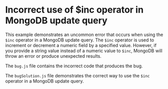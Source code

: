 # Incorrect use of $inc operator in MongoDB update query

This example demonstrates an uncommon error that occurs when using the `$inc` operator in a MongoDB update query. The `$inc` operator is used to increment or decrement a numeric field by a specified value. However, if you provide a string value instead of a numeric value to `$inc`, MongoDB will throw an error or produce unexpected results.

The `bug.js` file contains the incorrect code that produces the bug.

The `bugSolution.js` file demonstrates the correct way to use the `$inc` operator in a MongoDB update query.